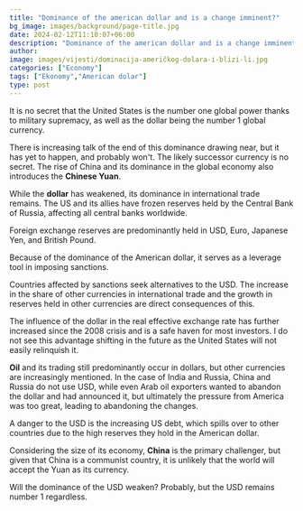 ```yaml
---
title: "Dominance of the american dollar and is a change imminent?"
bg_image: images/background/page-title.jpg
date: 2024-02-12T11:10:07+06:00
description: "Dominance of the american dollar and is a change imminent?"
author: 
image: images/vijesti/dominacija-američkog-dolara-i-blizi-li.jpg
categories: ["Economy"]
tags: ["Ekonomy","American dolar"]
type: post
---
```

It is no secret that the United States is the number one global power thanks to military supremacy, as well as the dollar being the number 1 global currency.

There is increasing talk of the end of this dominance drawing near, but it has yet to happen, and probably won't. The likely successor currency is no secret. The rise of China and its dominance in the global economy also introduces the **Chinese Yuan**.

While the **dollar** has weakened, its dominance in international trade remains. The US and its allies have frozen reserves held by the Central Bank of Russia, affecting all central banks worldwide.

Foreign exchange reserves are predominantly held in USD, Euro, Japanese Yen, and British Pound.

Because of the dominance of the American dollar, it serves as a leverage tool in imposing sanctions.

Countries affected by sanctions seek alternatives to the USD. The increase in the share of other currencies in international trade and the growth in reserves held in other currencies are direct consequences of this.

The influence of the dollar in the real effective exchange rate has further increased since the 2008 crisis and is a safe haven for most investors. I do not see this advantage shifting in the future as the United States will not easily relinquish it.

**Oil** and its trading still predominantly occur in dollars, but other currencies are increasingly mentioned. In the case of India and Russia, China and Russia do not use USD, while even Arab oil exporters wanted to abandon the dollar and had announced it, but ultimately the pressure from America was too great, leading to abandoning the changes.

A danger to the USD is the increasing US debt, which spills over to other countries due to the high reserves they hold in the American dollar.

Considering the size of its economy, **China** is the primary challenger, but given that China is a communist country, it is unlikely that the world will accept the Yuan as its currency.

Will the dominance of the USD weaken? Probably, but the USD remains number 1 regardless.




